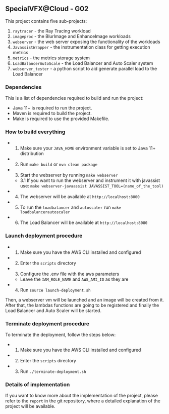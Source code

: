 ## SpecialVFX@Cloud - G02

This project contains five sub-projects:

1. `raytracer` - the Ray Tracing workload
2. `imageproc` - the BlurImage and EnhanceImage workloads
3. `webserver` - the web server exposing the functionality of the workloads
4. `JavassistWrapper` - the instrumentation class for getting execution metrics
5. `metrics` - the metrics storage system
6. `LoadBalancerAutoScale` - the Load Balancer and Auto Scaler system
7. `webserver_tester` - a python script to aid generate parallel load to the Load Balancer

### Dependencies

This is a list of dependencies required to build and run the project:

- Java 11+ is required to run the project.
- Maven is required to build the project.
- Make is required to use the provided Makefile.

### How to build everything

- 1. Make sure your `JAVA_HOME` environment variable is set to Java 11+ distribution
- 2. Run `make build` or `mvn clean package`
- 3. Start the webserver by running `make webserver`
  - 3.1 If you want to run the webserver and instrument it with javassist use:
    `make webserver-javaassist JAVASSIST_TOOL=(name_of_the_tool)`
- 4. The webserver will be available at `http://localhost:8000`
- 5. To run the `loadbalancer` and `autoscaler` run `make loadbalancerautoscaler`
- 6. The Load Balancer will be available at `http://localhost:8080`

### Launch deployment procedure

- 1. Make sure you have the AWS CLI installed and configured
- 2. Enter the `scripts` directory
- 3. Configure the .env file with the aws parameters
  - Leave the `IAM_ROLE_NAME` and `AWS_AMI_ID` as they are
- 4. Run `source launch-deployment.sh`

Then, a webserver vm will be launched and an image will be created from it. After that, the lambdas functions are going to be registered and finally the Load Balancer and Auto Scaler will be started.

### Terminate deployment procedure

To terminate the deployment, follow the steps below:

- 1. Make sure you have the AWS CLI installed and configured
- 2. Enter the `scripts` directory
- 3. Run `./terminate-deployment.sh`

### Details of implementation

If you want to know more about the implementation of the project, please refer to the `report` in the git repository,
where a detailed explanation of the project will be available.
